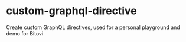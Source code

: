 # custom-graphql-directive
Create custom GraphQL directives, used for a personal playground and demo for Bitovi
